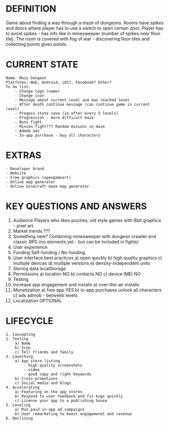 DEFINITION
==========

Game about finding a way through a maze of dungeons.
Rooms have spikes and doors where player has to use a switch to open certain door.
Player has to avoid spikes - has info like in minesweeper (number of spikes near floor tile).
The room is covered with fog of war - discovering floor tiles and collecting points gives points.

CURRENT STATE
=============

    Name: Mazy Dungeon
    Platforms: Web, Android, iOS?, Facebook? Other?
    To do list:
        - Change logo (name)
        - Change icon
        - Message about current level and max reached level
        - After death continue message (can continue game in current level)
        - Progess state save (ie after every 5 levels)
        - Progression - more difficult maze
        - Boss fight
        - Minion fight??? Random minions in maze
        - Admob ads
        - In-app purchase - buy all characters
        
EXTRAS
======

    - Developer brand
    - Website
    - Free graphics (opengameart)
    - Online map generator
    - Online minecraft maze map generator

KEY QUESTIONS AND ANSWERS
=========================

1. Audience
    Players who likes puzzles, old style games with 8bit graphics - pixel art.
2. Market trends
    ???
3. Something new?
    Combining minesweeper with dungeon crawler and classic RPG (no elements yet - but can be included in fights)
4. User experience
5. Funding
    Self-funding / No-funding
6. User interface best practices
    a) open quickly
    b) high quality graphics
    c) multiple devices
    d) multiple versions
    e) density-independent units
7. Storing data
    localStorage
8. Permissions
    a) location
        NO
    b) contacts
        NO
    c) device IMEI
        NO
9. Testing
10. Increase app engagement and installs
    a) over-the-air installs
11. Monetization
    a) free app
        YES
    b) in-app purchases
        unlock all characters
    c) ads
        admob - betweeb levels
12. Localization
    OPTIONAL

LIFECYCLE
=========

    1. Concepting
    2. Testing
        a) Name
        b) Icon
        c) Tell friends and family
    3. Launching
        a) App store listing
            - high quality screenshots
            - video
            - good copy and right keywords
        b) Cross-promotions
        c) Social media and blogs
    4. Accelerating
        a) Featuring on the app stores
        b) Respond to user feedback and fix bugs quickly
        c) License your app to a publishing house
    5. Leveling
        a) Run paid in-app ad campaigns
        b) User remarketing to boost engagemenet and revenue
    6. Declining

